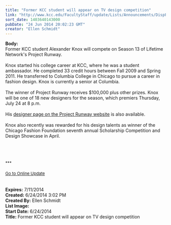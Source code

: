 ```yaml
---
title: "Former KCC student will appear on TV design competition"
link: "http://www.kcc.edu/FacultyStaff/update/Lists/Announcements/DispForm.aspx?ID=1551"
sort_date: 1403640143000
pubDate: "24 Jun 2014 20:02:23 GMT"
creator: "Ellen Schmidt"
---
```


<div><b>Body:</b> <div class="ExternalClassF571AA60016F4217A57DE0DD31D2A95F">
<div>Former KCC student Alexander Knox will compete on Season 13 of Lifetime Network's Project Runway.</div>
<div><br />Knox started his college career at KCC, where he was a student ambassador. He completed 33 credit hours between Fall 2009 and Spring 2011. He transferred to Columbia College in Chicago to pursue a career in fashion design. Knox is currently a senior at Columbia.</div>
<div> </div>
<div>The winner of Project Runway receives $100,000 plus other prizes. Knox will be one of 18 new designers for the season, which premiers Thursday, July 24 at 8 p.m. </div>
<div> </div>
<div>His <a href="http://www.mylifetime.com/shows/project-runway/season-13/designers/alexander-knox">designer page on the Project Runway website</a> is also available. </div>
<div> </div>
<div>Knox also recently was rewarded for his design talents as winner of the Chicago Fashion Foundation seventh annual Scholarship Competition and Design Showcase in April.<br /></div>
<div> </div>
<div> </div>
<div>
<div> </div>
<div>
<div class="ExternalClass473E5F57DC9E45AE80B023AF92F4BFA4"><br /></div>
<div class="ExternalClass473E5F57DC9E45AE80B023AF92F4BFA4"><font size="2">***</font></div>
<div class="ExternalClass473E5F57DC9E45AE80B023AF92F4BFA4"><font size="2"></font> </div>
<div class="ExternalClass473E5F57DC9E45AE80B023AF92F4BFA4"><a href="/FacultyStaff/update/Pages/dailyupdate.aspx"><font size="2">Go to Online Update</font></a></div>
<div class="ExternalClass473E5F57DC9E45AE80B023AF92F4BFA4"><font size="2"></font> </div></div></div>
<div> </div></div></div>
<div><b>Expires:</b> 7/11/2014</div>
<div><b>Created:</b> 6/24/2014 3:02 PM</div>
<div><b>Created By:</b> Ellen Schmidt</div>
<div><b>List Image:</b> <a href="http://www.kcc.edu/FacultyStaff/update/PublishingImages/Alexander_and_Chicago_Fashion_Foundation.jpg"></a></div>
<div><b>Start Date:</b> 6/24/2014</div>
<div><b>Title:</b> Former KCC student will appear on TV design competition</div>
